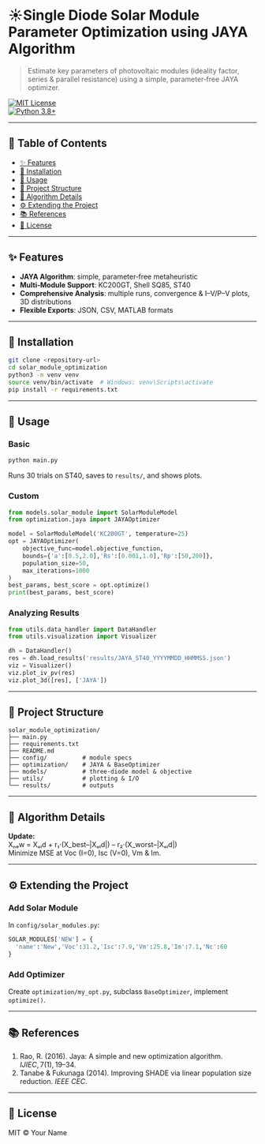 # ☀️Single Diode Solar Module Parameter Optimization using JAYA Algorithm

> Estimate key parameters of photovoltaic modules (ideality factor, series & parallel resistance) using a simple, parameter‑free JAYA optimizer.

[![MIT License](https://img.shields.io/badge/license-MIT-blue.svg)](#license)  
[![Python 3.8+](https://img.shields.io/badge/python-3.8%2B-blue.svg)](#installation)  

---

## 📝 Table of Contents
- [✨ Features](#-features)  
- [🚀 Installation](#-installation)  
- [🎯 Usage](#-usage)  
- [📂 Project Structure](#-project-structure)  
- [🔬 Algorithm Details](#-algorithm-details)  
- [⚙️ Extending the Project](#-extending-the-project)  
- [📚 References](#-references)  
- [📝 License](#-license)  

---

## ✨ Features
- **JAYA Algorithm**: simple, parameter‑free metaheuristic  
- **Multi‑Module Support**: KC200GT, Shell SQ85, ST40  
- **Comprehensive Analysis**: multiple runs, convergence & I–V/P–V plots, 3D distributions  
- **Flexible Exports**: JSON, CSV, MATLAB formats  

---

## 🚀 Installation
```bash
git clone <repository-url>
cd solar_module_optimization
python3 -m venv venv
source venv/bin/activate  # Windows: venv\Scripts\activate
pip install -r requirements.txt
```

---

## 🎯 Usage

### Basic
```bash
python main.py
```
Runs 30 trials on ST40, saves to `results/`, and shows plots.

### Custom
```python
from models.solar_module import SolarModuleModel
from optimization.jaya import JAYAOptimizer

model = SolarModuleModel('KC200GT', temperature=25)
opt = JAYAOptimizer(
    objective_func=model.objective_function,
    bounds={'a':[0.5,2.0],'Rs':[0.001,1.0],'Rp':[50,200]},
    population_size=50,
    max_iterations=1000
)
best_params, best_score = opt.optimize()
print(best_params, best_score)
```

### Analyzing Results
```python
from utils.data_handler import DataHandler
from utils.visualization import Visualizer

dh = DataHandler()
res = dh.load_results('results/JAYA_ST40_YYYYMMDD_HHMMSS.json')
viz = Visualizer()
viz.plot_iv_pv(res)
viz.plot_3d([res], ['JAYA'])
```

---

## 📂 Project Structure
```
solar_module_optimization/
├── main.py
├── requirements.txt
├── README.md
├── config/          # module specs
├── optimization/    # JAYA & BaseOptimizer
├── models/          # three‑diode model & objective
├── utils/           # plotting & I/O
└── results/         # outputs
```

---

## 🔬 Algorithm Details
**Update:**  
Xₙₑw = Xₒₗd + r₁·(X_best–|Xₒₗd|) – r₂·(X_worst–|Xₒₗd|)  
Minimize MSE at Voc (I=0), Isc (V=0), Vm & Im.

---

## ⚙️ Extending the Project

### Add Solar Module
In `config/solar_modules.py`:
```python
SOLAR_MODULES['NEW'] = {
  'name':'New','Voc':31.2,'Isc':7.9,'Vm':25.8,'Im':7.1,'Nc':60
}
```

### Add Optimizer
Create `optimization/my_opt.py`, subclass `BaseOptimizer`, implement `optimize()`.

---

## 📚 References
1. Rao, R. (2016). Jaya: A simple and new optimization algorithm. *IJIEC*, 7(1), 19–34.  
2. Tanabe & Fukunaga (2014). Improving SHADE via linear population size reduction. *IEEE CEC*.

---

## 📝 License
MIT © Your Name
